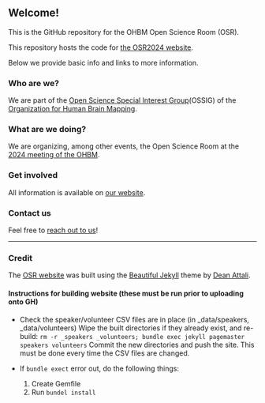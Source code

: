 ## Welcome!

This is the GitHub repository for the OHBM Open Science Room (OSR).

This repository hosts the code for [the OSR2024 website](https://ohbm.github.io/osr2024).

Below we provide basic info and links to more information. 

### Who are we?

We are part of the <a href="https://ossig.netlify.com/">Open Science Special Interest Group</a>(OSSIG) of the <a href="https://www.humanbrainmapping.org/i4a/pages/index.cfm?pageid=3267&pageid=1">Organization for Human Brain Mapping</a>.

### What are we doing?

We are organizing, among other events, the Open Science Room at the <a href="https://www.humanbrainmapping.org/i4a/pages/index.cfm?pageid=4114" target="_blank">2024 meeting of the OHBM</a>.

### Get involved

All information is available on <a href="https://ohbm.github.io/osr2024" target="_blank">our website</a>.

### Contact us

Feel free to <a href="https://ohbm.github.io/osr2024/contact/" target="_blank">reach out to us</a>!


---

### Credit
The [OSR website](https://ohbm.github.io/osr2023) was built using the [Beautiful Jekyll](https://deanattali.com/beautiful-jekyll/) theme by [Dean Attali](https://deanattali.com/).


#### Instructions for building website (these must be run prior to uploading onto GH)
+ Check the speaker/volunteer CSV files are in place (in _data/speakers, _data/volunteers)
Wipe the built directories if they already exist, and re-build: 
`rm -r _speakers _volunteers; bundle exec jekyll pagemaster speakers volunteers`
Commit the new directories and push the site. This must be done every time the CSV files are changed. 

+ If `bundle exect` error out, do the following things:

    1. Create Gemfile
    2. Run `bundel install`

